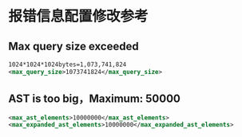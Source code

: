 # 报错信息配置修改参考



##  Max query size exceeded

```xml
1024*1024*1024bytes=1,073,741,824
<max_query_size>1073741824</max_query_size>
```

## AST is too big，Maximum: 50000
```xml
<max_ast_elements>10000000</max_ast_elements>
<max_expanded_ast_elements>10000000</max_expanded_ast_elements>
```